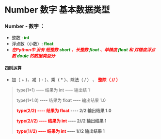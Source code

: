 # Number 数字 基本数据类型 

### **Number - 数字 ：**
  - 整数 : **<font color="green"> int </font>**
  - 浮点数（小数）: **<font color="green"> float </font>**
 - **_<font color="red"> 在Python中 没有 短整数<font color="green"> short </font>、长整数<font color="green"> float </font>、单精度<font color="green"> float </font> 和 双精度浮点数<font color="green"> doule </font> 的数据类型分</font>_**

#### **四则运算**

- 加（ + ）、减（ - ）、乘（ * ）、除法（ / ）
、 **<font color="red"> 整除（ // ）</font>**


> type(1*1)     ----    结果为 int      ----    输出结 1
>
> type(1*1.0)   ----    结果为 float    ----    输出结果    1.0
>
> **<font color="red"> type(2/2)     ----    结果为 float</font>    ---- 2/2   输出结果    1.0**
>
> **<font color="red"> type(2//2)    ----    结果为 int </font> ----    2//2 输出结果    1**
>
> **<font color="red"> type(1//2)    ----    结果为 int </font> ----    1//2 输出结果    1**

